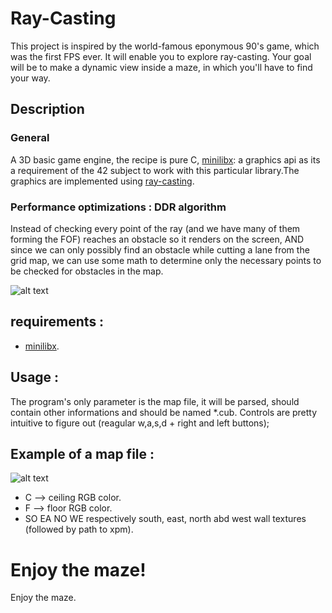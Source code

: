# Ray-Casting

This project is inspired by the world-famous eponymous 90's game, which was the first FPS ever. It will enable you to explore ray-casting. Your goal will be to make a dynamic view inside a maze, in which you'll have to find your way.

## Description

### General

  A 3D basic game engine, the recipe is pure C,  [minilibx](https://harm-smits.github.io/42docs/libs/minilibx): a graphics api as its a requirement of the 42 subject to work with this particular library.The graphics are implemented using [ray-casting](https://en.wikipedia.org/wiki/Ray_casting).

### Performance optimizations : DDR algorithm

  Instead of checking every point of the ray (and we have  many of them forming the FOF) reaches an obstacle so it renders on the screen, AND since we can only possibly find an obstacle while cutting a lane from the grid map, we can use some math to determine only the necessary points to be checked for obstacles in the map.
  
  ![alt text](https://github.com/walywest/Cub3D/blob/master/raycasthit-0000.jpg)

## requirements :

  - [minilibx](https://harm-smits.github.io/42docs/libs/minilibx).

## Usage :

  The program's only parameter is the map file, it will be parsed, should contain other informations and should be named *.cub. Controls are pretty intuitive to figure out (reagular w,a,s,d + right and left buttons);

## Example of a map file :

  ![alt text](https://github.com/walywest/Cub3D/blob/master/cub3d/mapexample_cub3d.png)

- C --> ceiling RGB color.
- F --> floor RGB color.
- SO EA NO WE respectively south, east, north abd west wall textures (followed by path to xpm).

# Enjoy the maze!
  Enjoy the maze.

